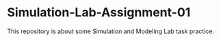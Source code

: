 # Simulation-Lab-Assignment-01
This repository is about some Simulation and Modeling Lab task practice.
